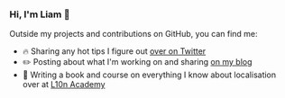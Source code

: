 ### Hi, I'm Liam 👋

Outside my projects and contributions on GitHub, you can find me:

* 🔥  Sharing any hot tips I figure out [over on Twitter](https://twitter.com/search?q=%F0%9F%94%A5%20(from%3ALiamHammett)%20-filter%3Areplies&src=typed_query)
* ✏️  Posting about what I'm working on and sharing [on my blog](https://liamhammett.com/)
* 📖  Writing a book and course on everything I know about localisation over at [L10n Academy](https://l10n.academy)
